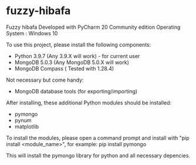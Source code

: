 # fuzzy-hibafa
Fuzzy  hibafa
Developed with PyCharm 20 Community edition
Operating System : Windows 10

To use this project, please install the following components:
 - Python 3.9.7 (Any 3.9.X will work) - for current user
 - MongoDB 5.0.3 (Any MongoDB 5.0.X will work)
 - MongoDB Compass ( Tested with 1.28.4)
 
Not necessary but come handy:
 - MongoDB database tools (for exporting/importing)

 
After installing, these additional Python modules should be installed:
- pymongo
- pynum
- matplotlib

To install the modules, please open a command prompt and install with "pip install <module_name>", for example:
pip install pymongo

This will install the pymongo library for python and all necessary depencies.
